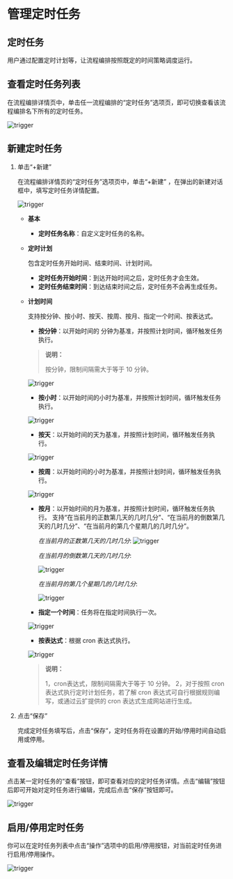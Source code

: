 # 管理定时任务

## 定时任务
用户通过配置定时计划等，让流程编排按照既定的时间策略调度运行。

## 查看定时任务列表

在流程编排详情页中，单击任一流程编排的“定时任务”选项页，即可切换查看该流程编排名下所有的定时任务。

![trigger](https://docimages.blob.core.chinacloudapi.cn/images/Console/0528flowsquence-trigger-list.png)

## 新建定时任务

1. 单击“+新建”

    在流程编排详情页的“定时任务”选项页中，单击“+新建” ，在弹出的新建对话框中，填写定时任务详情配置。

    ![trigger](https://docimages.blob.core.chinacloudapi.cn/images/Console/0528flowsquence-trigger-new.png)

    - **基本**

        - **定时任务名称**：自定义定时任务的名称。
 
    - **定时计划**

        包含定时任务开始时间、结束时间、计划时间。

        - **定时任务开始时间**：到达开始时间之后，定时任务才会生效。
        - **定时任务结束时间**：到达结束时间之后，定时任务不会再生成任务。

    - **计划时间**

        支持按分钟、按小时、按天、按周、按月、指定一个时间、按表达式。

        - **按分钟**：以开始时间的 分钟为基准，并按照计划时间，循环触发任务执行。

        > **说明：**
        >
        > 按分钟，限制间隔需大于等于 10 分钟。

        ![trigger](https://docimages.blob.core.chinacloudapi.cn/images/Console/0528flowsquence-trigger-min.png)

        - **按小时**：以开始时间的小时为基准，并按照计划时间，循环触发任务执行。

        ![trigger](https://docimages.blob.core.chinacloudapi.cn/images/Console/0528flowsquence-trigger-hour.png)

        - **按天**：以开始时间的天为基准，并按照计划时间，循环触发任务执行。

        ![trigger](https://docimages.blob.core.chinacloudapi.cn/images/Console/0528flowsquence-trigger-day.png)

        - **按周**：以开始时间的小时为基准，并按照计划时间，循环触发任务执行。

        ![trigger](https://docimages.blob.core.chinacloudapi.cn/images/Console/0528flowsquence-trigger-week.png)

        - **按月**：以开始时间的月为基准，并按照计划时间，循环触发任务执行。
        支持“在当前月的正数第几天的几时几分”、“在当前月的倒数第几天的几时几分”、“在当前月的第几个星期几的几时几分”。

            *在当前月的正数第几天的几时几分*:
            ![trigger](https://docimages.blob.core.chinacloudapi.cn/images/Console/0528flowsquence-trigger-month1.png)

            *在当前月的倒数第几天的几时几分*:

            ![trigger](https://docimages.blob.core.chinacloudapi.cn/images/Console/0528flowsquence-trigger-month2.png)

            *在当前月的第几个星期几的几时几分*:

            ![trigger](https://docimages.blob.core.chinacloudapi.cn/images/Console/0528flowsquence-trigger-month3.png)

        - **指定一个时间**：任务将在指定时间执行一次。

        ![trigger](https://docimages.blob.core.chinacloudapi.cn/images/Console/0528flowsquence-trigger-onetime.png)

        - **按表达式**：根据 cron 表达式执行。

        ![trigger](https://docimages.blob.core.chinacloudapi.cn/images/Console/0528flowsquence-trigger-cron.png)

        > **说明：**
        >
        > 1，cron表达式，限制间隔需大于等于 10 分钟。
        > 2，对于按照 cron 表达式执行定时计划任务，若了解 cron 表达式可自行根据规则编写，或通过云扩提供的 cron 表达式生成网站进行生成。

2. 点击“保存”

    完成定时任务填写后，点击“保存”，定时任务将在设置的开始/停用时间自动启用或停用。

## 查看及编辑定时任务详情

点击某一定时任务的“查看”按钮，即可查看对应的定时任务详情。点击“编辑”按钮后即可开始对定时任务进行编辑，完成后点击“保存”按钮即可。

![trigger](https://docimages.blob.core.chinacloudapi.cn/images/Console/0528flowsquence-trigger-view1.png)

## 启用/停用定时任务

你可以在定时任务列表中点击“操作”选项中的启用/停用按钮，对当前定时任务进行启用/停用操作。

![trigger](https://docimages.blob.core.chinacloudapi.cn/images/Console/0528flowsquence-trigger-start.png)
